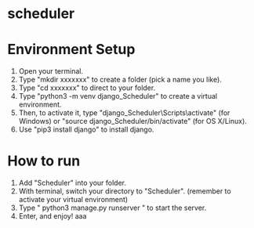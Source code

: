 # scheduler

# Environment Setup
1. Open your terminal.
2. Type "mkdir xxxxxxx" to create a folder (pick a name you like).
3. Type "cd xxxxxxx" to direct to your folder.
4. Type "python3 -m venv django_Scheduler" to create a virtual environment.
5. Then, to activate it, type "django_Scheduler\Scripts\activate" (for Windows) or "source django_Scheduler/bin/activate" (for OS X/Linux).
6. Use "pip3 install django" to install django.

# How to run
1. Add "Scheduler" into your folder.
2. With terminal, switch your directory to "Scheduler". (remember to activate your virtual environment)
3. Type " python3 manage.py runserver " to start the server.
4. Enter, and enjoy! aaa

